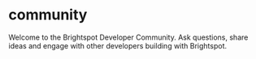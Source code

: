 # community
Welcome to the Brightspot Developer Community. Ask questions, share ideas and engage with other developers building with Brightspot.
